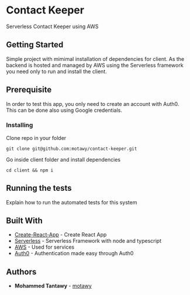 # Contact Keeper

Serverless Contact Keeper using AWS

## Getting Started

Simple project with mimimal installation of dependencies for client. As the backend is hosted and managed by AWS using the Serverless framework you need only to run and install the client.

## Prerequisite

In order to test this app, you only need to create an account with Auth0. This can be done also using Google credentials.

### Installing

Clone repo in your folder

```
git clone git@github.com:motawy/contact-keeper.git
```

Go inside client folder and install dependencies

```
cd client && npm i
```

## Running the tests

Explain how to run the automated tests for this system

## Built With

* [Create-React-App](https://create-react-app.dev) - Create React App
* [Serverless](https://serverless.com) - Serverless Framework with node and typescript
* [AWS](https://aws.amazon.com) - Used for services 
* [Auth0](https://auth0.com) - Authentication made easy through Auth0

## Authors

* **Mohammed Tantawy** - [motawy](https://github.com/motawy)
